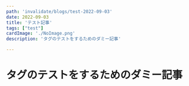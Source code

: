 ```yaml
---
path: 'invalidate/blogs/test-2022-09-03'
date: 2022-09-03
title: 'テスト記事'
tags: ["test"]
cardImage: './NoImage.png'
description: 'タグのテストをするためのダミー記事'

---
```


# タグのテストをするためのダミー記事